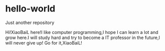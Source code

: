 # hello-world
Just another repository

Hi!XiaoBaiL here!I like computer programming,I hope I can learn a lot and grow here.I will study hard and try to become a IT professor in the future,I will never give up! Go for it,XiaoBaiL!
